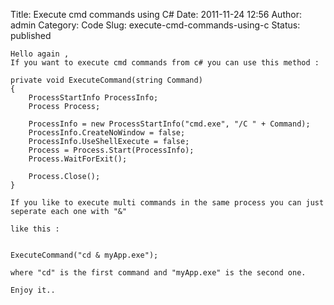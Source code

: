Title: Execute cmd commands using C#
Date: 2011-11-24 12:56
Author: admin
Category: Code
Slug: execute-cmd-commands-using-c
Status: published

    Hello again , 
    If you want to execute cmd commands from c# you can use this method : 

    private void ExecuteCommand(string Command)
    {
        ProcessStartInfo ProcessInfo;
        Process Process;

        ProcessInfo = new ProcessStartInfo("cmd.exe", "/C " + Command);
        ProcessInfo.CreateNoWindow = false;
        ProcessInfo.UseShellExecute = false;
        Process = Process.Start(ProcessInfo);
        Process.WaitForExit();

        Process.Close();
    }

    If you like to execute multi commands in the same process you can just seperate each one with "&"

    like this : 


    ExecuteCommand("cd & myApp.exe");

    where "cd" is the first command and "myApp.exe" is the second one.

    Enjoy it..
